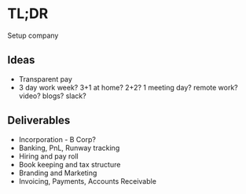 # TL;DR

Setup company

## Ideas

* Transparent pay
* 3 day work week?  3+1 at home? 2+2?  1 meeting day?  remote work?  video?  blogs?  slack?

## Deliverables

* Incorporation - B Corp?
* Banking, PnL, Runway tracking
* Hiring and pay roll
* Book keeping and tax structure
* Branding and Marketing
* Invoicing, Payments, Accounts Receivable
